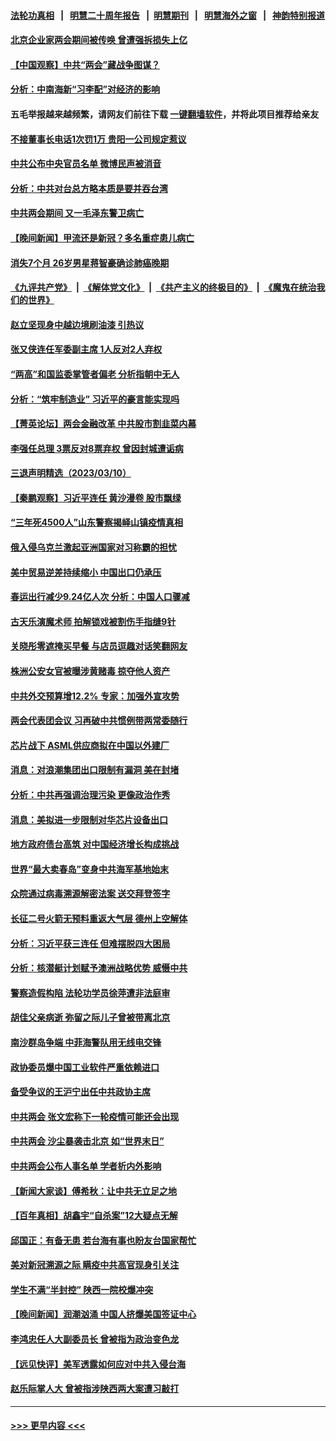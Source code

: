 #### [法轮功真相](https://github.com/gfw-breaker/truth/blob/master/README.md?t=0) &nbsp;&nbsp;|&nbsp;&nbsp; [明慧二十周年报告](https://github.com/gfw-breaker/mh-reports/blob/master/README.md?t=0) &nbsp;&nbsp;|&nbsp;&nbsp;[明慧期刊](https://github.com/gfw-breaker/mh-qikan) &nbsp;&nbsp;|&nbsp;&nbsp; [明慧海外之窗](https://github.com/gfw-breaker/mh-news/blob/master/README.md?t=0) &nbsp;&nbsp;|&nbsp;&nbsp; [神韵特别报道](https://github.com/gfw-breaker/mh-news/blob/master/shenyun.md?t=0)
#### [北京企业家两会期间被传唤 曾遭强拆损失上亿](../pages/nsc413/n13947896.md?t=03120343) 
#### [【中国观察】中共“两会”藏战争图谋？](../pages/nsc413/n13947953.md?t=03120343) 
#### [分析：中南海新“习李配”对经济的影响](../pages/nsc413/n13947637.md?t=03120343) 
#### 五毛举报越来越频繁，请网友们前往下载 [一键翻墙软件](https://github.com/gfw-breaker/ssr-accounts)，并将此项目推荐给亲友
#### [不接董事长电话1次罚1万 贵阳一公司规定惹议](../pages/nsc413/n13947955.md?t=03120343) 
#### [中共公布中央官员名单 微博民声被消音](../pages/nsc413/n13947963.md?t=03120343) 
#### [分析：中共对台总方略本质是要并吞台湾](../pages/nsc413/n13947833.md?t=03120343) 
#### [中共两会期间 又一毛泽东警卫病亡](../pages/nsc413/n13947915.md?t=03120343) 
#### [【晚间新闻】甲流还是新冠？多名重症患儿病亡](../pages/nsc413/n13947817.md?t=03120343) 
#### [消失7个月 26岁男星蒋智豪确诊肺癌晚期](../pages/nsc413/n13947592.md?t=03120343) 
#### [《九评共产党》](https://github.com/begood0513/9ping.md/blob/master/README.md) &nbsp;|&nbsp; [《解体党文化》](../../../../jtdwh.md/blob/master/README.md)  &nbsp;|&nbsp; [《共产主义的终极目的》](../../../../gczydzjmd.md/blob/master/README.md) &nbsp;|&nbsp; [《魔鬼在统治我们的世界》](../../../../mgztzwmdsj.md/blob/master/README.md) 
#### [赵立坚现身中越边境刷油漆 引热议](../pages/nsc413/n13947818.md?t=03120343) 
#### [张又侠连任军委副主席 1人反对2人弃权](../pages/nsc413/n13947701.md?t=03120343) 
#### [“两高”和国监委掌管者偏老 分析指朝中无人](../pages/nsc413/n13947693.md?t=03120343) 
#### [分析：“筑牢制造业” 习近平的豪言能实现吗](../pages/nsc413/n13947476.md?t=03120343) 
#### [【菁英论坛】两会金融改革 中共股市割韭菜内幕](../pages/nsc413/n13947614.md?t=03120343) 
#### [李强任总理 3票反对8票弃权 曾因封城遭诟病](../pages/nsc413/n13947628.md?t=03120343) 
#### [三退声明精选（2023/03/10）](../pages/nsc413/n13947695.md?t=03120343) 
#### [【秦鹏观察】习近平连任 黄沙漫卷 股市飘绿](../pages/nsc413/n13947607.md?t=03120343) 
#### [“三年死4500人”山东警察揭峄山镇疫情真相](../pages/nsc413/n13944531.md?t=03120343) 
#### [俄入侵乌克兰激起亚洲国家对习称霸的担忧](../pages/nsc413/n13947585.md?t=03120343) 
#### [美中贸易逆差持续缩小 中国出口仍承压](../pages/nsc413/n13947555.md?t=03120343) 
#### [春运出行减少9.24亿人次 分析：中国人口骤减](../pages/nsc413/n13947106.md?t=03120343) 
#### [古天乐演魔术师 拍解锁戏被割伤手指缝9针](../pages/nsc413/n13947542.md?t=03120343) 
#### [关晓彤零遮掩买早餐 与店员逗趣对话笑翻网友](../pages/nsc413/n13947566.md?t=03120343) 
#### [株洲公安女官被曝涉黄赌毒 掠夺他人资产](../pages/nsc413/n13947574.md?t=03120343) 
#### [中共外交预算增12.2% 专家：加强外宣攻势](../pages/nsc413/n13947246.md?t=03120343) 
#### [两会代表团会议 习再破中共惯例带两常委随行](../pages/nsc413/n13947544.md?t=03120343) 
#### [芯片战下 ASML供应商拟在中国以外建厂](../pages/nsc413/n13947561.md?t=03120343) 
#### [消息：对浪潮集团出口限制有漏洞 美在封堵](../pages/nsc413/n13947568.md?t=03120343) 
#### [分析：中共再强调治理污染 更像政治作秀](../pages/nsc413/n13947577.md?t=03120343) 
#### [消息：美拟进一步限制对华芯片设备出口](../pages/nsc413/n13947554.md?t=03120343) 
#### [地方政府债台高筑 对中国经济增长构成挑战](../pages/nsc413/n13947543.md?t=03120343) 
#### [世界“最大卖春岛”变身中共海军基地始末](../pages/nsc413/n13947525.md?t=03120343) 
#### [众院通过病毒溯源解密法案 送交拜登签字](../pages/nsc413/n13947528.md?t=03120343) 
#### [长征二号火箭无预料重返大气层 德州上空解体](../pages/nsc413/n13947513.md?t=03120343) 
#### [分析：习近平获三连任 但难摆脱四大困局](../pages/nsc413/n13947496.md?t=03120343) 
#### [分析：核潜艇计划赋予澳洲战略优势 威慑中共](../pages/nsc413/n13947450.md?t=03120343) 
#### [警察造假构陷 法轮功学员徐萍遭非法庭审](../pages/nsc413/n13946469.md?t=03120343) 
#### [胡佳父亲病逝 弥留之际儿子曾被带离北京](../pages/nsc413/n13947415.md?t=03120343) 
#### [南沙群岛争端 中菲海警队用无线电交锋](../pages/nsc413/n13947371.md?t=03120343) 
#### [政协委员爆中国工业软件严重依赖进口](../pages/nsc413/n13947144.md?t=03120343) 
#### [备受争议的王沪宁出任中共政协主席](../pages/nsc413/n13947319.md?t=03120343) 
#### [中共两会 张文宏称下一轮疫情可能还会出现](../pages/nsc413/n13947337.md?t=03120343) 
#### [中共两会 沙尘暴袭击北京 如“世界末日”](../pages/nsc413/n13947199.md?t=03120343) 
#### [中共两会公布人事名单 学者析内外影响](../pages/nsc413/n13947179.md?t=03120343) 
#### [【新闻大家谈】傅希秋：让中共无立足之地](../pages/nsc413/n13947464.md?t=03120343) 
#### [【百年真相】胡鑫宇“自杀案”12大疑点无解](../pages/nsc413/n13942558.md?t=03120343) 
#### [邱国正：有备无患 若台海有事也盼友台国家帮忙](../pages/nsc413/n13947148.md?t=03120343) 
#### [美对新冠溯源之际 瞒疫中共高官现身引关注](../pages/nsc413/n13947231.md?t=03120343) 
#### [学生不满“半封控” 陕西一院校爆冲突](../pages/nsc413/n13946647.md?t=03120343) 
#### [【晚间新闻】润潮汹涌 中国人挤爆美国签证中心](../pages/nsc413/n13947215.md?t=03120343) 
#### [李鸿忠任人大副委员长 曾被指为政治变色龙](../pages/nsc413/n13947072.md?t=03120343) 
#### [【远见快评】美军透露如何应对中共入侵台海](../pages/nsc413/n13946958.md?t=03120343) 
#### [赵乐际掌人大 曾被指涉陕西两大案遭习敲打](../pages/nsc413/n13947082.md?t=03120343) 

----
#### [ >>> 更早内容 <<< ](../indexes/nsc413-earlier.md)
